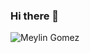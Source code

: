 ### Hi there 👋
![Meylin Gomez](https://user-images.githubusercontent.com/51861697/202315322-6338526a-03a7-49e7-8a64-cfd9bbe8db7c.jpeg)

<!--
**mey-gomez/mey-gomez** is a ✨ _special_ ✨ repository because its `README.md` (this file) appears on your GitHub profile.

Here are some ideas to get you started:

- 🔭 I’m currently working on ...
- 🌱 I’m currently learning ...
- 👯 I’m looking to collaborate on ...
- 🤔 I’m looking for help with ...
- 💬 Ask me about ...
- 📫 How to reach me: ...
- 😄 Pronouns: ...
- ⚡ Fun fact: ...
-->

